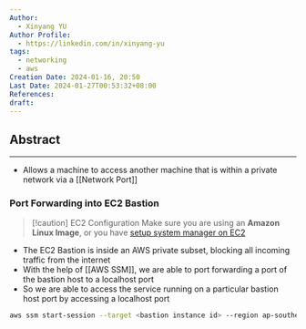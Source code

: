 ```yaml
---
Author:
  - Xinyang YU
Author Profile:
  - https://linkedin.com/in/xinyang-yu
tags:
  - networking
  - aws
Creation Date: 2024-01-16, 20:50
Last Date: 2024-01-27T00:53:32+08:00
References: 
draft: 
---
```

## Abstract
---
- Allows a machine to access another machine that is within a private network via a [[Network Port]]

### Port Forwarding into EC2 Bastion
>[!caution] EC2 Configuration
>Make sure you are using an **Amazon Linux Image**, or you have [setup system manager on EC2](https://docs.aws.amazon.com/systems-manager/latest/userguide/systems-manager-setting-up.html)


- The EC2 Bastion is inside an AWS private subset, blocking all incoming traffic from the internet
- With the help of [[AWS SSM]], we are able to port forwarding a port of the bastion host to a localhost port
- So we are able to access the service running on a particular bastion host port by accessing a localhost port
```bash
aws ssm start-session --target <bastion instance id> --region ap-southeast-1 --document-name AWS-StartPortForwardingSession --parameters portNumber="5432",localPortNumber="5432"
```